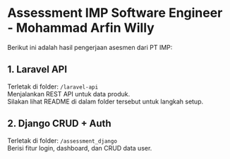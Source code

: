 # Assessment IMP Software Engineer - Mohammad Arfin Willy

Berikut ini adalah hasil pengerjaan asesmen dari PT IMP:

## 1. Laravel API
Terletak di folder: `/laravel-api`  
Menjalankan REST API untuk data produk.  
Silakan lihat README di dalam folder tersebut untuk langkah setup.

## 2. Django CRUD + Auth
Terletak di folder: `/assessment_django`  
Berisi fitur login, dashboard, dan CRUD data user.